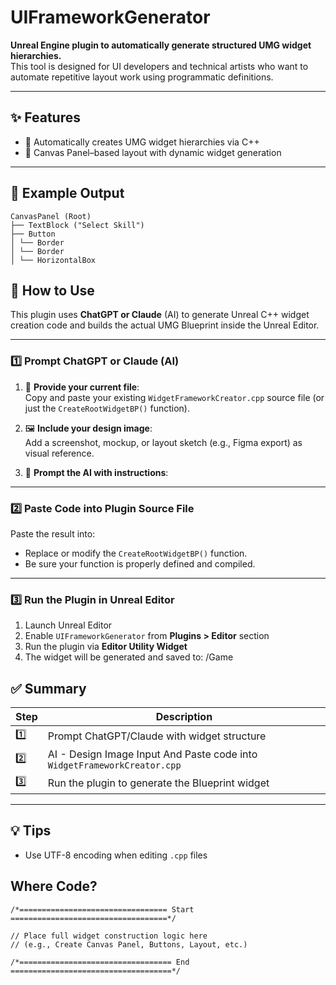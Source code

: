 # UIFrameworkGenerator

**Unreal Engine plugin to automatically generate structured UMG widget hierarchies.**  
This tool is designed for UI developers and technical artists who want to automate repetitive layout work using programmatic definitions.

---

## ✨ Features

- 🧱 Automatically creates UMG widget hierarchies via C++
- 🎯 Canvas Panel–based layout with dynamic widget generation

---

## 📂 Example Output
```
CanvasPanel (Root) 
├── TextBlock ("Select Skill")
├── Button
│ └── Border
│ └── Border
│ └── HorizontalBox
```
## 🧠 How to Use

This plugin uses **ChatGPT or Claude** (AI) to generate Unreal C++ widget creation code and builds the actual UMG Blueprint inside the Unreal Editor.

---

### 1️⃣ Prompt ChatGPT or Claude (AI)

1. 🧾 **Provide your current file**:  
   Copy and paste your existing `WidgetFrameworkCreator.cpp` source file (or just the `CreateRootWidgetBP()` function).

2. 🖼️ **Include your design image**:  
   Add a screenshot, mockup, or layout sketch (e.g., Figma export) as visual reference.

3. 💬 **Prompt the AI with instructions**:

---

### 2️⃣ Paste Code into Plugin Source File

Paste the result into:
- Replace or modify the `CreateRootWidgetBP()` function.
- Be sure your function is properly defined and compiled.

---

### 3️⃣ Run the Plugin in Unreal Editor

1. Launch Unreal Editor
2. Enable `UIFrameworkGenerator` from **Plugins > Editor** section
3. Run the plugin via **Editor Utility Widget**
4. The widget will be generated and saved to: /Game


## ✅ Summary

| Step | Description |
|------|-------------|
| 1️⃣  | Prompt ChatGPT/Claude with widget structure |
| 2️⃣  | AI -  Design Image Input And Paste code into `WidgetFrameworkCreator.cpp` |
| 3️⃣  | Run the plugin to generate the Blueprint widget |

---

## 💡 Tips

- Use UTF-8 encoding when editing `.cpp` files

## Where Code?

    /*================================= Start ===================================*/

    // Place full widget construction logic here
    // (e.g., Create Canvas Panel, Buttons, Layout, etc.)

    /*================================== End ====================================*/

